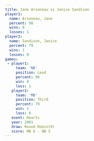 ```yaml
---
title: Jane Arseneau vs Janice Sandison
player1:                
  name: Arseneau, Jane  
  percent: 98           
  wins: 0               
  losses: 1             
player2:                
  name: Sandison, Janice
  percent: 79           
  wins: 1               
  losses: 0             
games:
 - player1:        
     team: 'NB'    
     position: Lead
     percent: 98   
     win: 0        
     loss: 1       
   player2:         
     team: 'MB'     
     position: Third
     percent: 79    
     win: 1         
     loss: 0        
   event: Hearts       
   year: 2001          
   draw: Round Robin(9)
   score: MB 6 - NB 5  
---
```

